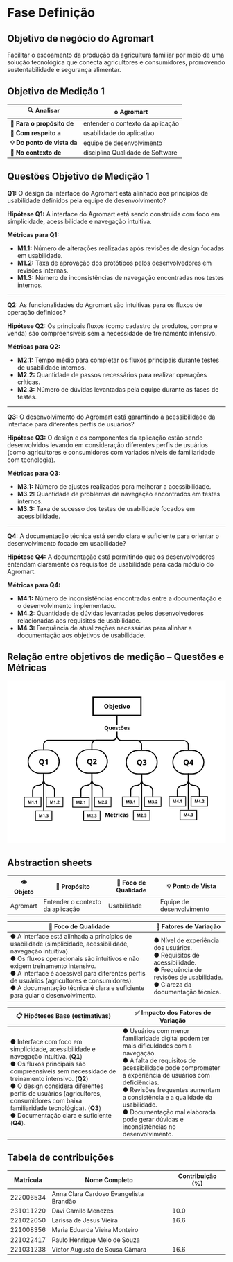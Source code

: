 # Fase Definição

## Objetivo de negócio do Agromart

Facilitar o escoamento da produção da agricultura familiar por meio de uma solução tecnológica que conecta agricultores e consumidores, promovendo sustentabilidade e segurança alimentar.

## Objetivo de Medição 1

| **🔍 Analisar**          | o Agromart                                |
|--------------------------|-------------------------------------------|
| **🎯 Para o propósito de** | entender o contexto da aplicação         |
| **📍 Com respeito a**     | usabilidade do aplicativo                |
| **💡 Do ponto de vista da** | equipe de desenvolvimento                |
| **🏫 No contexto de**     | disciplina Qualidade de Software          |

## Questões Objetivo de Medição 1

**Q1:** O design da interface do Agromart está alinhado aos princípios de usabilidade definidos pela equipe de desenvolvimento?

**Hipótese Q1:** A interface do Agromart está sendo construída com foco em simplicidade, acessibilidade e navegação intuitiva.

**Métricas para Q1:**

- **M1.1:** Número de alterações realizadas após revisões de design focadas em usabilidade.
- **M1.2:** Taxa de aprovação dos protótipos pelos desenvolvedores em revisões internas.
- **M1.3:** Número de inconsistências de navegação encontradas nos testes internos.

---

**Q2:** As funcionalidades do Agromart são intuitivas para os fluxos de operação definidos?

**Hipótese Q2:** Os principais fluxos (como cadastro de produtos, compra e venda) são compreensíveis sem a necessidade de treinamento intensivo.

**Métricas para Q2:**

- **M2.1:** Tempo médio para completar os fluxos principais durante testes de usabilidade internos.
- **M2.2:** Quantidade de passos necessários para realizar operações críticas.
- **M2.3:** Número de dúvidas levantadas pela equipe durante as fases de testes.

---

**Q3:** O desenvolvimento do Agromart está garantindo a acessibilidade da interface para diferentes perfis de usuários?

**Hipótese Q3:** O design e os componentes da aplicação estão sendo desenvolvidos levando em consideração diferentes perfis de usuários (como agricultores e consumidores com variados níveis de familiaridade com tecnologia).

**Métricas para Q3:**

- **M3.1:** Número de ajustes realizados para melhorar a acessibilidade.
- **M3.2:** Quantidade de problemas de navegação encontrados em testes internos.
- **M3.3:** Taxa de sucesso dos testes de usabilidade focados em acessibilidade.

---

**Q4:** A documentação técnica está sendo clara e suficiente para orientar o desenvolvimento focado em usabilidade?

**Hipótese Q4:** A documentação está permitindo que os desenvolvedores entendam claramente os requisitos de usabilidade para cada módulo do Agromart.

**Métricas para Q4:**

- **M4.1:** Número de inconsistências encontradas entre a documentação e o desenvolvimento implementado.
- **M4.2:** Quantidade de dúvidas levantadas pelos desenvolvedores relacionadas aos requisitos de usabilidade.
- **M4.3:** Frequência de atualizações necessárias para alinhar a documentação aos objetivos de usabilidade.

## Relação entre objetivos de medição – Questões e Métricas

![Questões e Métricas](../assets/QuestoesMetricas.png)

## Abstraction sheets

| **👁️ Objeto** | **🚀 Propósito** | **📍 Foco de Qualidade** | **💡 Ponto de Vista** |
|---------------|-----------------|-------------------------|----------------------|
| Agromart      | Entender o contexto da aplicação | Usabilidade | Equipe de desenvolvimento |

| 🎯 **Foco de Qualidade** | 🧩 **Fatores de Variação** |
|------------------------|---------------------------|
| ● A interface está alinhada a princípios de usabilidade (simplicidade, acessibilidade, navegação intuitiva).<br>● Os fluxos operacionais são intuitivos e não exigem treinamento intensivo.<br>● A interface é acessível para diferentes perfis de usuários (agricultores e consumidores).<br>● A documentação técnica é clara e suficiente para guiar o desenvolvimento. | ● Nível de experiência dos usuários.<br>● Requisitos de acessibilidade.<br>● Frequência de revisões de usabilidade.<br>● Clareza da documentação técnica. |

| 📋 **Hipóteses Base (estimativas)** | ✅ **Impacto dos Fatores de Variação** |
|------------------------------------|--------------------------------------|
| ● Interface com foco em simplicidade, acessibilidade e navegação intuitiva. (**Q1**)<br>● Os fluxos principais são compreensíveis sem necessidade de treinamento intensivo. (**Q2**)<br>● O design considera diferentes perfis de usuários (agricultores, consumidores com baixa familiaridade tecnológica). (**Q3**)<br>● Documentação clara e suficiente (**Q4**). | ● Usuários com menor familiaridade digital podem ter mais dificuldades com a navegação.<br>● A falta de requisitos de acessibilidade pode comprometer a experiência de usuários com deficiências.<br>● Revisões frequentes aumentam a consistência e a qualidade da usabilidade.<br>● Documentação mal elaborada pode gerar dúvidas e inconsistências no desenvolvimento. |

## Tabela de contribuições

| Matrícula       | Nome Completo                          | Contribuição (%) |
|-----------------|----------------------------------------|------------------|
| 222006534       | Anna Clara Cardoso Evangelista Brandão |              |
| 231011220       | Davi Camilo Menezes                    |       10.0       |
| 221022050       | Larissa de Jesus Vieira                |       16.6       |
| 221008356       | Maria Eduarda Vieira Monteiro          |               |
| 221022417       | Paulo Henrique Melo de Souza           |               |
| 221031238       | Victor Augusto de Sousa Câmara         |       16.6        |
